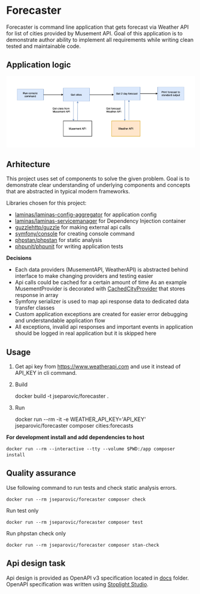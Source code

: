 # Forecaster

Forecaster is command line application that gets forecast via Weather API for list of cities provided by Musement API.
Goal of this application is to demonstrate author ability to implement all requirements while writing clean tested and
maintainable code.  

## Application logic
![Forecaster flow](forecaster.png "Forecaster flow")

## Arhitecture
This project uses set of components to solve the given problem. Goal is to demonstrate clear understanding of underlying 
components and concepts that are abstracted in typical modern frameworks.

Libraries chosen for this project: 
- [laminas/laminas-config-aggregator](https://github.com/laminas/laminas-config-aggregato) for application config
- [laminas/laminas-servicemanager](https://github.com/laminas/laminas-servicemanager)  for Dependency Injection container
- [guzzlehttp/guzzle](https://github.com/guzzle/guzzle) for making external api calls
- [symfony/console](https://github.com/symfony/console) for creating console command
- [phpstan/phpstan](https://github.com/phpstan/phpstan) for static analysis
- [phpunit/phpunit](https://phpunit.de/) for writing application tests

**Decisions**
- Each data providers (MusementAPI, WeatherAPI) is abstracted behind interface to make changing providers and testing easier
- Api calls could be cached for a certain amount of time 
As an example MusementProvider is decorated with [CachedCityProvider](https://github.com/jseparovic1/forecaster/blob/master/src/City/Provider/CachedCityProvider.php)
that stores response in array
- Symfony serializer is used to map api response data to dedicated data transfer classes 
- Custom application exceptions are created for easier error debugging and understandable application flow 
- All exceptions, invalid api responses and important events in application should be logged in real application but it is skipped here  
 
## Usage

1. Get api key from https://www.weatherapi.com and use it instead of API_KEY in cli command.

2. Build 

    docker build -t jseparovic/forecaster .

3. Run 

    docker run --rm -it -e WEATHER_API_KEY='API_KEY' jseparovic/forecaster composer cities:forecasts

**For development install and add dependencies to host**

    docker run --rm --interactive --tty --volume $PWD:/app composer install

## Quality assurance 
Use following command to run tests and check static analysis errors.

    docker run --rm jseparovic/forecaster composer check

Run test only

    docker run --rm jseparovic/forecaster composer test

Run phpstan check only

    docker run --rm jseparovic/forecaster composer stan-check

## Api design task

Api design is provided as OpenAPI v3 specification located in [docs](/docs/Forecast.v1.yaml) folder.
OpenAPI specification was written using [Stoplight Studio](https://stoplight.io/studio/).

 

